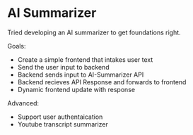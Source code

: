 # AI Summarizer

Tried developing an AI summarizer to get foundations right.

Goals:
- Create a simple frontend that intakes user text
- Send the user input to backend
- Backend sends input to AI-Summarizer API
- Backend recieves API Response and forwards to frontend
- Dynamic frontend update with response

Advanced:
- Support user authentaication
- Youtube transcript summarizer